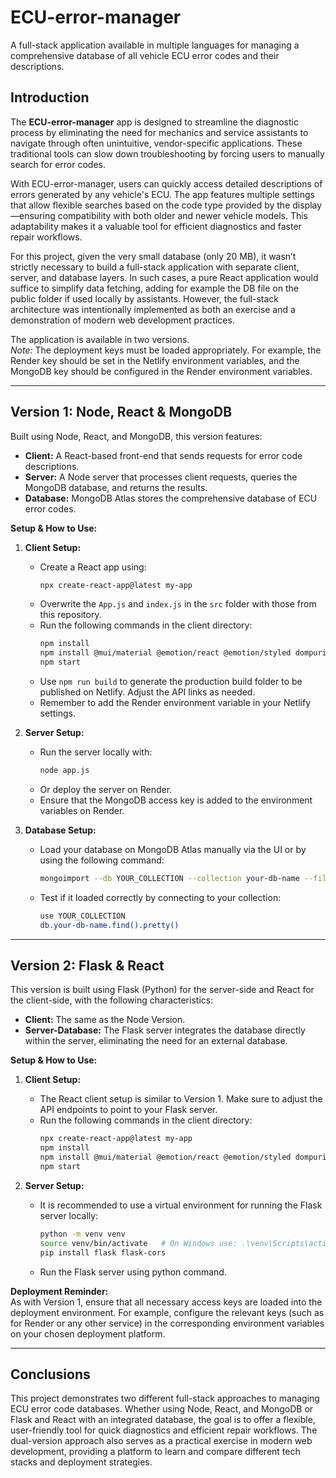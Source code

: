# ECU-error-manager

A full-stack application available in multiple languages for managing a comprehensive database of all vehicle ECU error codes and their descriptions.

## Introduction

The **ECU-error-manager** app is designed to streamline the diagnostic process by eliminating the need for mechanics and service assistants to navigate through often unintuitive, vendor-specific applications. These traditional tools can slow down troubleshooting by forcing users to manually search for error codes.

With ECU-error-manager, users can quickly access detailed descriptions of errors generated by any vehicle's ECU. The app features multiple settings that allow flexible searches based on the code type provided by the display—ensuring compatibility with both older and newer vehicle models. This adaptability makes it a valuable tool for efficient diagnostics and faster repair workflows.

For this project, given the very small database (only 20 MB), it wasn’t strictly necessary to build a full-stack application with separate client, server, and database layers. In such cases, a pure React application would suffice to simplify data fetching, adding for example the DB file on the public folder if used locally by assistants. However, the full-stack architecture was intentionally implemented as both an exercise and a demonstration of modern web development practices.

The application is available in two versions.  
_Note:_ The deployment keys must be loaded appropriately. For example, the Render key should be set in the Netlify environment variables, and the MongoDB key should be configured in the Render environment variables.

---

## Version 1: Node, React & MongoDB

Built using Node, React, and MongoDB, this version features:

- **Client:** A React-based front-end that sends requests for error code descriptions.
- **Server:** A Node server that processes client requests, queries the MongoDB database, and returns the results.
- **Database:** MongoDB Atlas stores the comprehensive database of ECU error codes.

**Setup & How to Use:**

1. **Client Setup:**  
   - Create a React app using:
     ```bash
     npx create-react-app@latest my-app
     ```
   - Overwrite the `App.js` and `index.js` in the `src` folder with those from this repository.
   - Run the following commands in the client directory:
     ```bash
     npm install
     npm install @mui/material @emotion/react @emotion/styled dompurify
     npm start
     ```
   - Use `npm run build` to generate the production build folder to be published on Netlify. Adjust the API links as needed.
   - Remember to add the Render environment variable in your Netlify settings.

2. **Server Setup:**  
   - Run the server locally with:
     ```bash
     node app.js
     ```
   - Or deploy the server on Render.  
   - Ensure that the MongoDB access key is added to the environment variables on Render.

3. **Database Setup:**  
   - Load your database on MongoDB Atlas manually via the UI or by using the following command:
     ```bash
     mongoimport --db YOUR_COLLECTION --collection your-db-name --file your-db-file.json --jsonArray
     ```
   - Test if it loaded correctly by connecting to your collection:
     ```bash
     use YOUR_COLLECTION
     db.your-db-name.find().pretty()
     ```

---

## Version 2: Flask & React

This version is built using Flask (Python) for the server-side and React for the client-side, with the following characteristics:

- **Client:** The same as the Node Version.
- **Server-Database:** The Flask server integrates the database directly within the server, eliminating the need for an external database.

**Setup & How to Use:**

1. **Client Setup:**  
   - The React client setup is similar to Version 1. Make sure to adjust the API endpoints to point to your Flask server.
   - Run the following commands in the client directory:
     ```bash
     npx create-react-app@latest my-app
     npm install
     npm install @mui/material @emotion/react @emotion/styled dompurify
     npm start
     ```

2. **Server Setup:**  
   - It is recommended to use a virtual environment for running the Flask server locally:
     ```bash
     python -m venv venv
     source venv/bin/activate   # On Windows use: .\venv\Scripts\activate
     pip install flask flask-cors
     ```
   - Run the Flask server using python command.

**Deployment Reminder:**  
As with Version 1, ensure that all necessary access keys are loaded into the deployment environment. For example, configure the relevant keys (such as for Render or any other service) in the corresponding environment variables on your chosen deployment platform.

---

## Conclusions

This project demonstrates two different full-stack approaches to managing ECU error code databases. Whether using Node, React, and MongoDB or Flask and React with an integrated database, the goal is to offer a flexible, user-friendly tool for quick diagnostics and efficient repair workflows. The dual-version approach also serves as a practical exercise in modern web development, providing a platform to learn and compare different tech stacks and deployment strategies.
